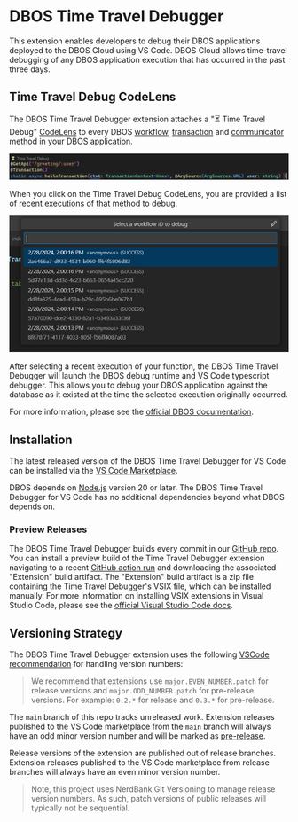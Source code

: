 # DBOS Time Travel Debugger

This extension enables developers to debug their DBOS applications deployed to the DBOS Cloud using VS Code.
DBOS Cloud allows time-travel debugging of any DBOS application execution that has occurred in the past three days.

## Time Travel Debug CodeLens 

The DBOS Time Travel Debugger extension attaches a "⏳ Time Travel Debug" 
[CodeLens](https://code.visualstudio.com/blogs/2017/02/12/code-lens-roundup)
to every DBOS [workflow](https://docs.dbos.dev/tutorials/workflow-tutorial),
[transaction](https://docs.dbos.dev/tutorials/transaction-tutorial)
and [communicator](https://docs.dbos.dev/tutorials/communicator-tutorial) method in your DBOS application.

![DBOS Time Travel CodeLens Screenshot](images/ttdbg-code-lens.png)

When you click on the Time Travel Debug CodeLens, you are provided a list of recent executions of that method to debug.

![DBOS Time Travel Workflow ID picker](images/ttdbg-wfid-quick-pick.png)

After selecting a recent execution of your function, the DBOS Time Travel Debugger will launch the DBOS debug runtime 
and VS Code typescript debugger. This allows you to debug your DBOS application against the database as it existed 
at the time the selected execution originally occurred.

For more information, please see the [official DBOS documentation](https://docs.dbos.dev/).

## Installation

The latest released version of the DBOS Time Travel Debugger for VS Code can be installed via the 
[VS Code Marketplace](https://marketplace.visualstudio.com/publishers/dbos-inc). 

DBOS depends on [Node.js](https://nodejs.org/) version 20 or later. 
The DBOS Time Travel Debugger for VS Code has no additional dependencies beyond what DBOS depends on.

### Preview Releases

The DBOS Time Travel Debugger builds every commit in our [GitHub repo](https://github.com/dbos-inc/ttdbg-extension).
You can install a preview build of the Time Travel Debugger extension navigating to a recent 
[GitHub action run](https://github.com/dbos-inc/ttdbg-extension/actions/workflows/on_push.yml)
and downloading the associated "Extension" build artifact. 
The "Extension" build artifact is a zip file containing the Time Travel Debugger's VSIX file, which can be installed manually.
For more information on installing VSIX extensions in Visual Studio Code, please see the
[official Visual Studio Code docs](https://code.visualstudio.com/docs/editor/extension-gallery#_install-from-a-vsix).

## Versioning Strategy

The DBOS Time Travel Debugger extension uses the following
[VSCode recommendation](https://code.visualstudio.com/api/working-with-extensions/publishing-extension#prerelease-extensions)
for handling version numbers:

> We recommend that extensions use `major.EVEN_NUMBER.patch` for release versions and 
> `major.ODD_NUMBER.patch` for pre-release versions. 
> For example: `0.2.*` for release and `0.3.*` for pre-release.

The `main` branch of this repo tracks unreleased work.
Extension releases published to the VS Code marketplace from the `main` branch will always have an odd minor version number and will be marked as 
[pre-release](https://code.visualstudio.com/api/working-with-extensions/publishing-extension#prerelease-extensions).

Release versions of the extension are published out of release branches.
Extension releases published to the VS Code marketplace from release branches will always have an even minor version number.

> Note, this project uses NerdBank Git Versioning to manage release version numbers.
> As such, patch versions of public releases will typically not be sequential. 
